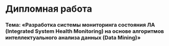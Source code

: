 # Дипломная работа
### Тема: «Разработка системы мониторинга состояния ЛА (Integrated System Health Monitoring) на основе алгоритмов интеллектуального анализа данных (Data Mining)»
